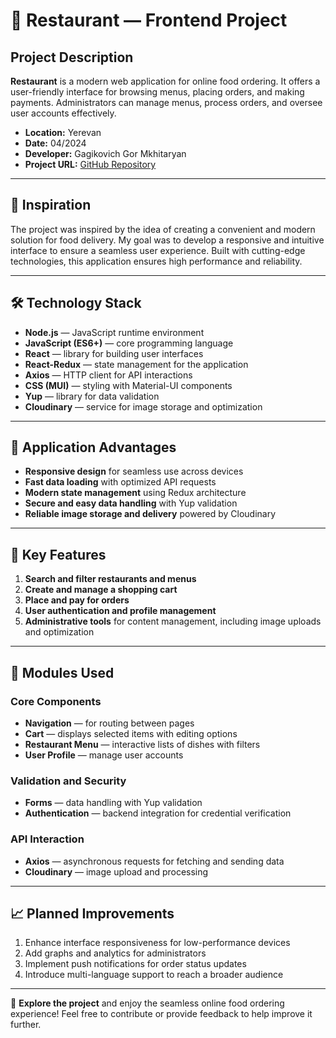 # 🍴 Restaurant — Frontend Project

## Project Description
**Restaurant** is a modern web application for online food ordering. It offers a user-friendly interface for browsing menus, placing orders, and making payments. Administrators can manage menus, process orders, and oversee user accounts effectively.

- **Location:** Yerevan  
- **Date:** 04/2024  
- **Developer:** Gagikovich Gor Mkhitaryan  
- **Project URL:** [GitHub Repository](https://github.com/mypy125/Restaurant.am-frontend)

---

## 🌟 Inspiration
The project was inspired by the idea of creating a convenient and modern solution for food delivery. My goal was to develop a responsive and intuitive interface to ensure a seamless user experience. Built with cutting-edge technologies, this application ensures high performance and reliability.

---

## 🛠️ Technology Stack

- **Node.js** — JavaScript runtime environment
- **JavaScript (ES6+)** — core programming language
- **React** — library for building user interfaces
- **React-Redux** — state management for the application
- **Axios** — HTTP client for API interactions
- **CSS (MUI)** — styling with Material-UI components
- **Yup** — library for data validation
- **Cloudinary** — service for image storage and optimization

---

## 🚀 Application Advantages

- **Responsive design** for seamless use across devices
- **Fast data loading** with optimized API requests
- **Modern state management** using Redux architecture
- **Secure and easy data handling** with Yup validation
- **Reliable image storage and delivery** powered by Cloudinary

---

## 🔑 Key Features

1. **Search and filter restaurants and menus**
2. **Create and manage a shopping cart**
3. **Place and pay for orders**
4. **User authentication and profile management**
5. **Administrative tools** for content management, including image uploads and optimization

---

## 🔧 Modules Used

### **Core Components**
- **Navigation** — for routing between pages
- **Cart** — displays selected items with editing options
- **Restaurant Menu** — interactive lists of dishes with filters
- **User Profile** — manage user accounts

### **Validation and Security**
- **Forms** — data handling with Yup validation
- **Authentication** — backend integration for credential verification

### **API Interaction**
- **Axios** — asynchronous requests for fetching and sending data
- **Cloudinary** — image upload and processing

---

## 📈 Planned Improvements

1. Enhance interface responsiveness for low-performance devices  
2. Add graphs and analytics for administrators  
3. Implement push notifications for order status updates  
4. Introduce multi-language support to reach a broader audience  

---

🎉 **Explore the project** and enjoy the seamless online food ordering experience! Feel free to contribute or provide feedback to help improve it further.

